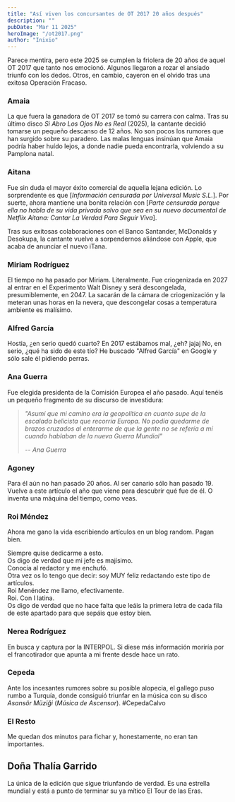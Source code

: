```yaml
---
title: "Así viven los concursantes de OT 2017 20 años después"
description: ""
pubDate: "Mar 11 2025"
heroImage: "/ot2017.png"
author: "Inixio"
---
```


Parece mentira, pero este 2025 se cumplen la friolera de 20 años de aquel OT 2017 que tanto nos emocionó. Algunos llegaron a rozar el ansiado triunfo con los dedos. Otros, en cambio, cayeron en el olvido tras una exitosa Operación Fracaso.

### Amaia

La que fuera la ganadora de OT 2017 se tomó su carrera con calma. Tras su último disco _Si Abro Los Ojos No es Real_ (2025), la cantante decidió tomarse un pequeño descanso de 12 años. No son pocos los rumores que han surgido sobre su paradero. Las malas lenguas insinúan que Amaia podría haber huído lejos, a donde nadie pueda encontrarla, volviendo a su Pamplona natal.

### Aitana

Fue sin duda el mayor éxito comercial de aquella lejana edición. Lo sorprendente es que [*Información censurada por Universal Music S.L.*]. Por suerte, ahora mantiene una bonita relación con [*Parte censurada porque ella no habla de su vida privada salvo que sea en su nuevo documental de Netflix _Aitana: Cantar La Verdad Para Seguir Viva_*].

Tras sus exitosas colaboraciones con el Banco Santander, McDonalds y Desokupa, la cantante vuelve a sorpendernos aliándose con Apple, que acaba de anunciar el nuevo iTana.

### Miriam Rodríguez

El tiempo no ha pasado por Miriam. Literalmente. Fue criogenizada en 2027 al entrar en el Experimento Walt Disney y será descongelada, presumiblemente, en 2047. La sacarán de la cámara de criogenización y la meteran unas horas en la nevera, que descongelar cosas a temperatura ambiente es malísimo.

### Alfred García

Hostia, ¿en serio quedó cuarto? En 2017 estábamos mal, ¿eh? jajaj No, en serio, ¿qué ha sido de este tío? He buscado "Alfred García" en Google y sólo sale él pidiendo perras.

### Ana Guerra

Fue elegida presidenta de la Comisión Europea el año pasado. Aquí tenéis un pequeño fragmento de su discurso de investidura:

> _"Asumí que mi camino era la geopolítica en cuanto supe de la escalada belicista que recorría Europa. No podía quedarme de brazos cruzados al enterarme de que la gente no se refería a mí cuando hablaban de la nueva Guerra Mundial"_
>
> -- <cite>Ana Guerra</cite>

### Agoney

Para él aún no han pasado 20 años. Al ser canario sólo han pasado 19. Vuelve a este artículo el año que viene para descubrir qué fue de él. O inventa una máquina del tiempo, como veas.

### Roi Méndez

Ahora me gano la vida escribiendo artículos en un blog random. Pagan bien.

Siempre quise dedicarme a esto.<br/>
Os digo de verdad que mi jefe es majísimo.<br/>
Conocía al redactor y me enchufó.<br/>
Otra vez os lo tengo que decir: soy MUY feliz redactando este tipo de artículos.<br/>
Roi Menéndez me llamo, efectivamente.<br/>
Roi. Con I latina.<br/>
Os digo de verdad que no hace falta que leáis la primera letra de cada fila de este apartado para que sepáis que estoy bien.<br/>

### Nerea Rodríguez

En busca y captura por la INTERPOL. Si diese más información moriría por el francotirador que apunta a mi frente desde hace un rato.

### Cepeda

Ante los incesantes rumores sobre su posible alopecia, el gallego puso rumbo a Turquía, donde consiguió triunfar en la música con su disco _Asansör Müziği_ (_Música de Ascensor_). #CepedaCalvo

### El Resto

Me quedan dos minutos para fichar y, honestamente, no eran tan importantes.

## Doña Thalía Garrido

La única de la edición que sigue triunfando de verdad. Es una estrella mundial y está a punto de terminar su ya mítico El Tour de las Eras.

